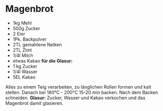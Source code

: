 Magenbrot
==========
* 1kg Mehl
* 500g Zucker
* 2 Eier
* 1Pk. Backpulver
* 2TL gemahlene Nelken
* 2TL Zimt
* 1/4l Milch
* etwas Kakao
__für die Glasur:__
* 1 kg Zucker
* 1/4l Wasser
* 5EL Kakao

Alles zu einem Teig verarbeiten, zu länglichen Rollen formen und kalt stellen.
Danach bei 180°C - 200°C 15-20 min backen. Nach dem Backen schneiden.
__Glasur:__
Zucker, Wasser und Kakao verkochen und das Magenbrot damit glasieren.